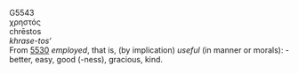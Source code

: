 <body>
  <p>G5543<br>  χρηστός  <br> chrēstos  <br><i>khrase-tos‘ </i><br>From <a href="g5530.htm">5530</a>  <i>employed</i>, that is, (by implication) <i>useful</i> (in manner or morals): - better, easy, good (-ness), gracious, kind.<br></p>
 </body>